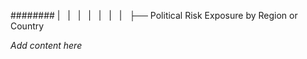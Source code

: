 ######## |   |   |   |   |   |   |   ├── Political Risk Exposure by Region or Country

*Add content here*